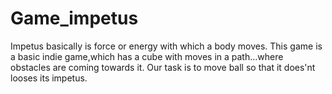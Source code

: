 # Game_impetus
Impetus basically is force or energy with which a body moves.
This game is a basic indie game,which has a cube with moves in a path...where obstacles are coming towards it. Our task is to move ball so that it does'nt looses its impetus.
